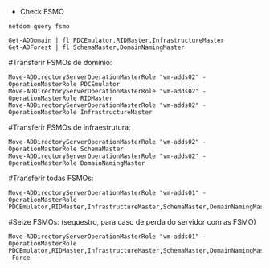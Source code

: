 * Check FSMO

```
netdom query fsmo
```

```
Get-ADDomain | fl PDCEmulator,RIDMaster,InfrastructureMaster
Get-ADForest | fl SchemaMaster,DomainNamingMaster
```


#Transferir FSMOs de domínio:
```
Move-ADDirectoryServerOperationMasterRole "vm-adds02" -OperationMasterRole PDCEmulator
Move-ADDirectoryServerOperationMasterRole "vm-adds02" -OperationMasterRole RIDMaster
Move-ADDirectoryServerOperationMasterRole "vm-adds02" -OperationMasterRole InfrastructureMaster
```
 

#Transferir FSMOs de infraestrutura:
```
Move-ADDirectoryServerOperationMasterRole "vm-adds02" -OperationMasterRole SchemaMaster
Move-ADDirectoryServerOperationMasterRole "vm-adds02" -OperationMasterRole DomainNamingMaster
```
 

#Transferir todas FSMOs:
```
Move-ADDirectoryServerOperationMasterRole "vm-adds01" -OperationMasterRole PDCEmulator,RIDMaster,InfrastructureMaster,SchemaMaster,DomainNamingMaster
```
 

#Seize FSMOs: (sequestro, para caso de perda do servidor com as FSMO)
```
Move-ADDirectoryServerOperationMasterRole "vm-adds01" -OperationMasterRole PDCEmulator,RIDMaster,InfrastructureMaster,SchemaMaster,DomainNamingMaster -Force
```
